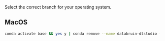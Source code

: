 Select the correct branch for your operating system.

## MacOS
```sh
conda activate base && yes y | conda remove --name databruin-dlstudio --all && yes y | conda create --name databruin-dlstudio && conda activate databruin-dlstudio && yes y | conda install pip && yes y | pip install -r https://raw.githubusercontent.com/risksciences/databruin.dlstudio/main/requirements.txt
```
